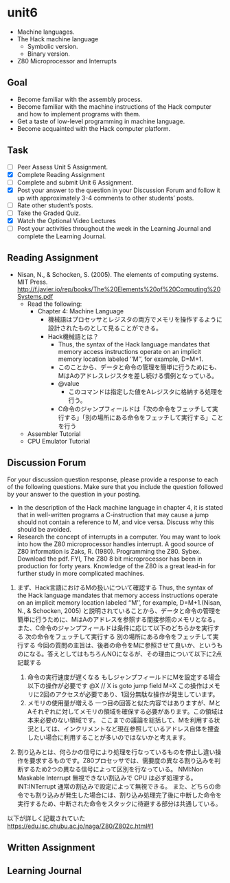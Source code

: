 # unit6

- Machine languages.
- The Hack machine language
  - Symbolic version.
  - Binary version.
- Z80 Microprocessor and Interrupts

## Goal

- Become familiar with the assembly process.
- Become familiar with the machine instructions of the Hack computer and how to implement programs with them.
- Get a taste of low-level programming in machine language.
- Become acquainted with the Hack computer platform.

## Task

- [ ] Peer Assess Unit 5 Assignment.
- [x] Complete Reading Assignment
- [ ] Complete and submit Unit 6 Assignment.
- [x] Post your answer to the question in your Discussion Forum and follow it up with approximately 3-4 comments to other students’ posts.
- [ ] Rate other student’s posts.
- [ ] Take the Graded Quiz.
- [x] Watch the Optional Video Lectures
- [ ] Post your activities throughout the week in the Learning Journal and complete the Learning Journal.

## Reading Assignment

- Nisan, N., & Schocken, S. (2005). The elements of computing systems. MIT Press. <http://f.javier.io/rep/books/The%20Elements%20of%20Computing%20Systems.pdf>
  - Read the following:
    - Chapter 4: Machine Language
      - 機械語はプロセッサとレジスタの両方でメモリを操作するように設計されたものとして見ることができる。
      - Hack機械語とは？
        - Thus, the syntax of the Hack language mandates that memory access instructions operate on an implicit memory location labeled ‘‘M’’, for example, D=M+1.
        - このことから、データと命令の管理を簡単に行うためにも、MはAのアドレスレジスタを差し続ける慣例となっている。
        - @value
          - このコマンドは指定した値をAレジスタに格納する処理を行う。
        - C命令のジャンプフィールドは「次の命令をフェッチして実行する」「別の場所にある命令をフェッチして実行する」ことを行う
  - Assembler Tutorial
  - CPU Emulator Tutorial

## Discussion Forum

For your discussion question response, please provide a response to each of the following questions.  Make sure that you include the question followed by your answer to the question in your posting.

- In the description of the Hack machine language in chapter 4, it is stated that in well-written programs a C-instruction that may cause a jump should not contain a reference to M, and vice versa. Discuss why this should be avoided.
- Research the concept of interrupts in a computer. You may want to look into how the Z80 microprocessor handles interrupt. A good source of Z80 information is Zaks, R. (1980). Programming the Z80. Sybex. Download the pdf.
FYI, The Z80 8 bit microprocessor has been in production for forty years. Knowledge of the Z80 is a great lead-in for further study in more complicated machines.

1. まず、Hack言語におけるMの扱いについて確認する
  Thus, the syntax of the Hack language mandates that memory access instructions operate on an implicit memory location labeled ‘‘M’’, for example, D=M+1.(Nisan, N., & Schocken, 2005)
  と説明されていることから、データと命令の管理を簡単に行うために、MはAのアドレスを参照する間接参照のメモリとなる。また、C命令のジャンプフィールドは条件に応じて以下のどちらかを実行する
    次の命令をフェッチして実行する
    別の場所にある命令をフェッチして実行する
  今回の質問の主旨は、後者の命令をMに参照させて良いか、というものになる。答えとしてはもちろんNOになるが、その理由について以下に2点記載する
   1. 命令の実行速度が遅くなる
    もしジャンプフィールドにMを設定する場合以下の操作が必要です
    @X // X is goto jump field
    M=X
    この操作はメモリに2回のアクセスが必要であり、1回分無駄な操作が発生しています。
   2. メモリの使用量が増える
    一つ目の回答と似た内容ではありますが、MとAそれぞれに対してメモリの領域を確保する必要があります。この領域は本来必要のない領域です。
  ここまでの議論を総括して、Mを利用する状況としては、インクリメントなど現在参照しているアドレス自体を捜査したい場合に利用することが多いのではないかと考えます。

1. 割り込みとは、何らかの信号により処理を行なっているものを停止し違い操作を要求するものです。Z80プロセッサでは、需要度の異なる割り込みを判断するため2つの異なる信号によって区別を行なっている。
  NMI:Non Maskable Interrupt
  無視できない割込みで CPU は必ず処理する。
  INT:INTerrupt
  通常の割込みで設定によって無視できる。
  また、どちらの命令でも割り込みが発生した場合には、割り込み処理完了後に中断した命令を実行するため、中断された命令をスタックに待避する部分は共通している。

以下が詳しく記載されていた
<https://edu.isc.chubu.ac.jp/naga/Z80/Z802c.html#1>

## Written Assignment

## Learning Journal
